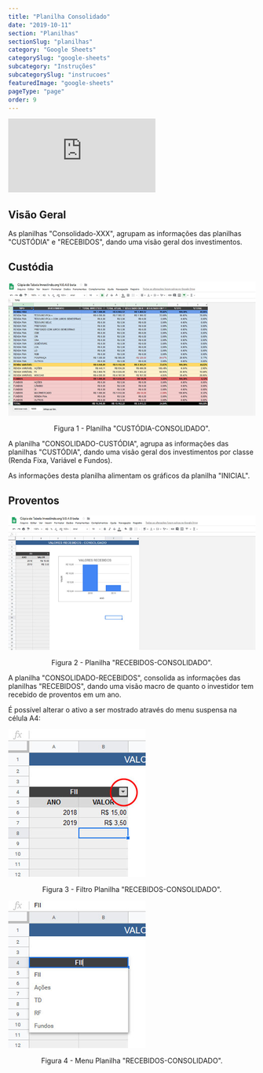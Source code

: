 ```yaml
---
title: "Planilha Consolidado"
date: "2019-10-11"
section: "Planilhas"
sectionSlug: "planilhas"
category: "Google Sheets"
categorySlug: "google-sheets"
subcategory: "Instruções"
subcategorySlug: "instrucoes"
featuredImage: "google-sheets"
pageType: "page"
order: 9
---
```


<div class="iframe-container">
<iframe src="https://www.youtube.com/embed/wa9jisjKeB8?start=360" frameborder="0" allow="accelerometer; autoplay; encrypted-media; gyroscope; picture-in-picture" allowfullscreen></iframe>
</div>

## Visão Geral

As planilhas "Consolidado-XXX", agrupam as informações das planilhas "CUSTÓDIA" e "RECEBIDOS", dando uma visão geral dos investimentos.

## Custódia

![Tabela Google Sheets - Planilha Custódia Consolidado](./img/planilha-consolidado-sheets-001.jpg)

<p class="legenda" style="text-align:center">Figura 1 - Planilha "CUSTÓDIA-CONSOLIDADO".</p>

A planilha "CONSOLIDADO-CUSTÓDIA", agrupa as informações das planilhas "CUSTÓDIA", dando uma visão geral dos investimentos por classe (Renda Fixa, Variável e Fundos).

As informações desta planilha alimentam os gráficos da planilha "INICIAL".

## Proventos

![Tabela Google Sheets - Planilha Custódia Consolidado](./img/planilha-consolidado-sheets-002.jpg)

<p class="legenda" style="text-align:center">Figura 2 - Planilha "RECEBIDOS-CONSOLIDADO".</p>

A planilha "CONSOLIDADO-RECEBIDOS", consolida as informações das planilhas "RECEBIDOS", dando uma visão macro de quanto o investidor tem recebido de proventos em um ano.

É possível alterar o ativo a ser mostrado através do menu suspensa na célula A4:

![Tabela Google Sheets - Planilha Custódia Consolidado](./img/planilha-consolidado-sheets-003.jpg)

<p class="legenda" style="text-align:center">Figura 3 - Filtro Planilha "RECEBIDOS-CONSOLIDADO".</p>

![Tabela Google Sheets - Planilha Custódia Consolidado](./img/planilha-consolidado-sheets-004.jpg)

<p class="legenda" style="text-align:center">Figura 4 - Menu Planilha "RECEBIDOS-CONSOLIDADO".</p>
